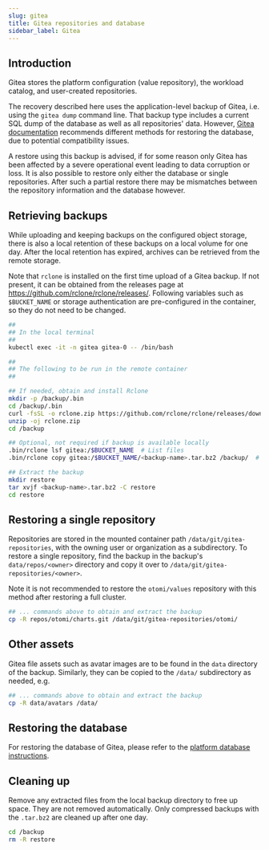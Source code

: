 ```yaml
---
slug: gitea
title: Gitea repositories and database
sidebar_label: Gitea
---
```

## Introduction

Gitea stores the platform configuration (value repository), the workload catalog, and user-created repositories.

The recovery described here uses the application-level backup of Gitea, i.e. using the `gitea dump` command line. That backup type includes a current SQL dump of the database as well as all repositories' data. However, [Gitea documentation](https://docs.gitea.com/administration/backup-and-restore) recommends different methods for restoring the database, due to potential compatibility issues.

A restore using this backup is advised, if for some reason only Gitea has been affected by a severe operational event leading to data corruption or loss. It is also possible to restore only either the database or single repositories. After such a partial restore there may be mismatches between the repository information and the database however.

## Retrieving backups

While uploading and keeping backups on the configured object storage, there is also a local retention of these backups on a local volume for one day. After the local retention has expired, archives can be retrieved from the remote storage.

Note that `rclone` is installed on the first time upload of a Gitea backup. If not present, it can be obtained from the releases page at https://github.com/rclone/rclone/releases/. Following variables such as `$BUCKET_NAME` or storage authentication are pre-configured in the container, so they do not need to be changed.

```sh
##
## In the local terminal
##
kubectl exec -it -n gitea gitea-0 -- /bin/bash

##
## The following to be run in the remote container
##

## If needed, obtain and install Rclone
mkdir -p /backup/.bin
cd /backup/.bin
curl -fsSL -o rclone.zip https://github.com/rclone/rclone/releases/download/v1.69.0/rclone-v1.69.0-linux-amd64.zip
unzip -oj rclone.zip
cd /backup

## Optional, not required if backup is available locally
.bin/rclone lsf gitea:/$BUCKET_NAME  # List files
.bin/rclone copy gitea:/$BUCKET_NAME/<backup-name>.tar.bz2 /backup/  # Retrieve file from remote

## Extract the backup
mkdir restore
tar xvjf <backup-name>.tar.bz2 -C restore
cd restore
```

## Restoring a single repository

Repositories are stored in the mounted container path `/data/git/gitea-repositories`, with the owning user or organization as a subdirectory. To restore a single repository, find the backup in the backup's `data/repos/<owner>` directory and copy it over to `/data/git/gitea-repositories/<owner>`.

Note it is not recommended to restore the `otomi/values` repository with this method after restoring a full cluster.

```sh
## ... commands above to obtain and extract the backup
cp -R repos/otomi/charts.git /data/git/gitea-repositories/otomi/
```

## Other assets

Gitea file assets such as avatar images are to be found in the `data` directory of the backup. Similarly, they can be copied to the `/data/` subdirectory as needed, e.g.

```sh
## ... commands above to obtain and extract the backup
cp -R data/avatars /data/
```

## Restoring the database

For restoring the database of Gitea, please refer to the [platform database instructions](platform-databases.md).

## Cleaning up

Remove any extracted files from the local backup directory to free up space. They are not removed automatically. Only compressed backups with the `.tar.bz2` are cleaned up after one day.

```sh
cd /backup
rm -R restore
```
